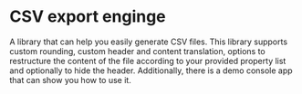 # CSV export enginge

A library that can help you easily generate CSV files. This library supports custom rounding, custom header and content translation, options to restructure the content of the file according to your provided property list and optionally to hide the header. Additionally, there is a demo console app that can show you how to use it.
